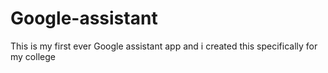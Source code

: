 # Google-assistant
This is my first ever Google assistant app and i created this specifically for my college
